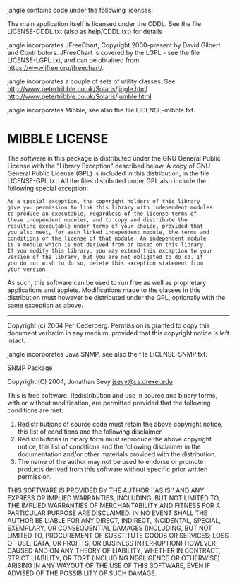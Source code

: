 jangle contains code under the following licenses:

The main application itself is licensed under the CDDL. See the file
LICENSE-CDDL.txt (also as help/CDDL.txt) for details

jangle incorporates JFreeChart, Copyright 2000-present by David Gilbert and
Contributors. JFreeChart is covered by the LGPL - see the file LICENSE-LGPL.txt,
and can be obtained from https://www.jfree.org/jfreechart/.

jangle incorporates a couple of sets of utility classes. See
http://www.petertribble.co.uk/Solaris/jingle.html
http://www.petertribble.co.uk/Solaris/jumble.html

jangle incorporates Mibble, see also the file LICENSE-mibble.txt.

MIBBLE LICENSE
==============

The software in this package is distributed under the GNU General
Public License with the "Library Exception" described below. A copy
of GNU General Public License (GPL) is included in this distribution,
in the file LICENSE-GPL.txt. All the files distributed under GPL also
include the following special exception:

    As a special exception, the copyright holders of this library
    give you permission to link this library with independent modules
    to produce an executable, regardless of the license terms of
    these independent modules, and to copy and distribute the
    resulting executable under terms of your choice, provided that
    you also meet, for each linked independent module, the terms and
    conditions of the license of that module. An independent module
    is a module which is not derived from or based on this library.
    If you modify this library, you may extend this exception to your
    version of the library, but you are not obligated to do so. If
    you do not wish to do so, delete this exception statement from
    your version.

As such, this software can be used to run free as well as proprietary
applications and applets. Modifications made to the classes in this
distribution must however be distributed under the GPL, optionally
with the same exception as above.

_____________________________________________________________________

Copyright (c) 2004 Per Cederberg. Permission is granted to copy this
document verbatim in any medium, provided that this copyright notice
is left intact.


jangle incorporates Java SNMP, see also the file LICENSE-SNMP.txt.


SNMP Package

Copyright (C) 2004, Jonathan Sevy <jsevy@cs.drexel.edu>

This is free software. Redistribution and use in source and binary forms, with
or without modification, are permitted provided that the following conditions
are met:

 1. Redistributions of source code must retain the above copyright notice, this
    list of conditions and the following disclaimer.
 2. Redistributions in binary form must reproduce the above copyright notice,
    this list of conditions and the following disclaimer in the documentation
    and/or other materials provided with the distribution.
 3. The name of the author may not be used to endorse or promote products
    derived from this software without specific prior written permission.

THIS SOFTWARE IS PROVIDED BY THE AUTHOR ``AS IS'' AND ANY EXPRESS OR IMPLIED
WARRANTIES, INCLUDING, BUT NOT LIMITED TO, THE IMPLIED WARRANTIES OF
MERCHANTABILITY AND FITNESS FOR A PARTICULAR PURPOSE ARE DISCLAIMED. IN NO
EVENT SHALL THE AUTHOR BE LIABLE FOR ANY DIRECT, INDIRECT, INCIDENTAL, SPECIAL,
EXEMPLARY, OR CONSEQUENTIAL DAMAGES (INCLUDING, BUT NOT LIMITED TO, PROCUREMENT
OF SUBSTITUTE GOODS OR SERVICES; LOSS OF USE, DATA, OR PROFITS; OR BUSINESS
INTERRUPTION) HOWEVER CAUSED AND ON ANY THEORY OF LIABILITY, WHETHER IN CONTRACT,
STRICT LIABILITY, OR TORT (INCLUDING NEGLIGENCE OR OTHERWISE) ARISING IN ANY WAYOUT OF THE USE OF THIS SOFTWARE, EVEN IF ADVISED OF THE POSSIBILITY OF SUCH DAMAGE.

